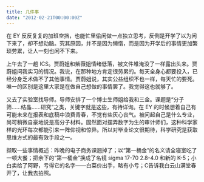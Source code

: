 ```yaml
---
title: 几件事
date: "2012-02-21T00:00:00Z"
---
```


在 EY 反反复复的加班空挡，也能忙里偷闲做一点独立思考，反倒是开学了以为闲下来了，却不想动脑。究其原因，并不是因为懒惰，而是因为开学后的事情更加繁琐劳累，让人一刻也闲不下来。

上午去了一趟 ICS。贾蔚姐和紫薇姐情绪低落，被文件堆淹没了一样露出头来。贾蔚姐问我实习的情况。我说，在那种地方肯定很劳累的。每天全身心都要投入，已经分身乏术做不了其他事情。贾蔚姐说，其实公益组织不也一样，每天忙的要死。唯一的区别是这里大家是在做自己想做的事情罢了。我觉得这也就够了。

又去了实验室找导师。导师安排了一个博士生师姐给我和三金。课题是“分子筛……结晶……研究”之类，关键字就是这些，有待详询。在 EY 的时候想着自己有可能未来在报表和底稿中浪费青春，不觉有些灰心丧气。被问起自己是什么专业，尚可稍微自豪地说是高分子材料。固然面对摆弄数字为生的审计师们，这种科学家样的光环每次都能引来一阵仰视和惊异。所以对毕业论文很期待，科学研究是获取思维方式的最有效手段之一。

撷取一些事情概述：昨晚的电子商务课翘掉了；以“第一桶金”的名义请全寝室吃了一顿大餐；把余下的“第一桶金”换成了名镜 sigma 17-70 2.8-4.0 和新的 K-5；小白卖给了阿野，亏得它的名字——白菜价出手，略有小亏；C告诉我白云山满堂春开了，让我去拍照。

